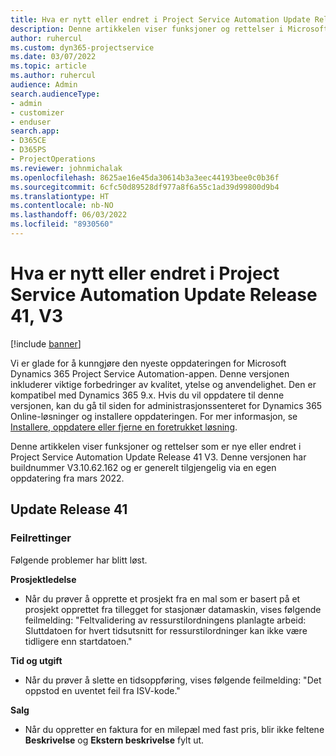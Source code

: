 ```yaml
---
title: Hva er nytt eller endret i Project Service Automation Update Release 41, V3
description: Denne artikkelen viser funksjoner og rettelser i Microsoft Dynamics 365 Project Service Automation Update Release 41 V3.
author: ruhercul
ms.custom: dyn365-projectservice
ms.date: 03/07/2022
ms.topic: article
ms.author: ruhercul
audience: Admin
search.audienceType:
- admin
- customizer
- enduser
search.app:
- D365CE
- D365PS
- ProjectOperations
ms.reviewer: johnmichalak
ms.openlocfilehash: 8625ae16e45da30614b3a3eec44193bee0c0b36f
ms.sourcegitcommit: 6cfc50d89528df977a8f6a55c1ad39d99800d9b4
ms.translationtype: HT
ms.contentlocale: nb-NO
ms.lasthandoff: 06/03/2022
ms.locfileid: "8930560"
---
```

# <a name="whats-new-or-changed-in-project-service-automation-update-release-41-v3"></a>Hva er nytt eller endret i Project Service Automation Update Release 41, V3

[!include [banner](../includes/psa-now-project-operations.md)]

Vi er glade for å kunngjøre den nyeste oppdateringen for Microsoft Dynamics 365 Project Service Automation-appen. Denne versjonen inkluderer viktige forbedringer av kvalitet, ytelse og anvendelighet. Den er kompatibel med Dynamics 365 9.x. Hvis du vil oppdatere til denne versjonen, kan du gå til siden for administrasjonssenteret for Dynamics 365 Online-løsninger og installere oppdateringen. For mer informasjon, se [Installere, oppdatere eller fjerne en foretrukket løsning](/power-platform/admin/install-remove-preferred-solution).

Denne artikkelen viser funksjoner og rettelser som er nye eller endret i Project Service Automation Update Release 41 V3. Denne versjonen har buildnummer V3.10.62.162 og er generelt tilgjengelig via en egen oppdatering fra mars 2022.

## <a name="update-release-41"></a>Update Release 41

### <a name="bug-fixes"></a>Feilrettinger

Følgende problemer har blitt løst.

**Prosjektledelse**
- Når du prøver å opprette et prosjekt fra en mal som er basert på et prosjekt opprettet fra tillegget for stasjonær datamaskin, vises følgende feilmelding: "Feltvalidering av ressurstilordningens planlagte arbeid: Sluttdatoen for hvert tidsutsnitt for ressurstilordninger kan ikke være tidligere enn startdatoen."

**Tid og utgift**
- Når du prøver å slette en tidsoppføring, vises følgende feilmelding: "Det oppstod en uventet feil fra ISV-kode."

**Salg**
- Når du oppretter en faktura for en milepæl med fast pris, blir ikke feltene **Beskrivelse** og **Ekstern beskrivelse** fylt ut. 
